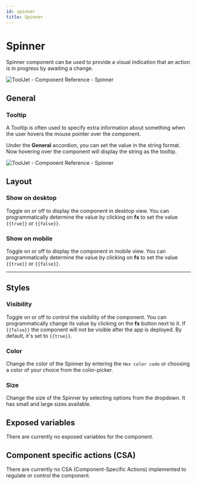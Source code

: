 ```yaml
---
id: spinner
title: Spinner
---
```

# Spinner

Spinner component can be used to provide a visual indication that an action is in progress by awaiting a change.

<div style={{textAlign: 'center'}}>

<img className="screenshot-full" src="/img/widgets/spinner/spinner.png" alt="ToolJet - Component Reference - Spinner" />

</div>

## General
### Tooltip

A Tooltip is often used to specify extra information about something when the user hovers the mouse pointer over the component.

Under the <b>General</b> accordion, you can set the value in the string format. Now hovering over the component will display the string as the tooltip.

<div style={{textAlign: 'center'}}>

<img className="screenshot-full" src="/img/tooltip.png" alt="ToolJet - Component Reference - Spinner" />

</div>

## Layout

### Show on desktop

Toggle on or off to display the component in desktop view. You can programmatically determine the value by clicking on **fx** to set the value `{{true}}` or `{{false}}`.
### Show on mobile

Toggle on or off to display the component in mobile view. You can programmatically determine the value by clicking on **fx** to set the value `{{true}}` or `{{false}}`.

---

## Styles

### Visibility

Toggle on or off to control the visibility of the component. You can programmatically change its value by clicking on the **fx** button next to it. If `{{false}}` the component will not be visible after the app is deployed. By default, it's set to `{{true}}`.

### Color

Change the color of the Spinner by entering the `Hex color code` or choosing a color of your choice from the color-picker. 

### Size

Change the size of the Spinner by selecting options from the dropdown. It has small and large sizes available.

## Exposed variables

There are currently no exposed variables for the component.

## Component specific actions (CSA)

There are currently no CSA (Component-Specific Actions) implemented to regulate or control the component.
